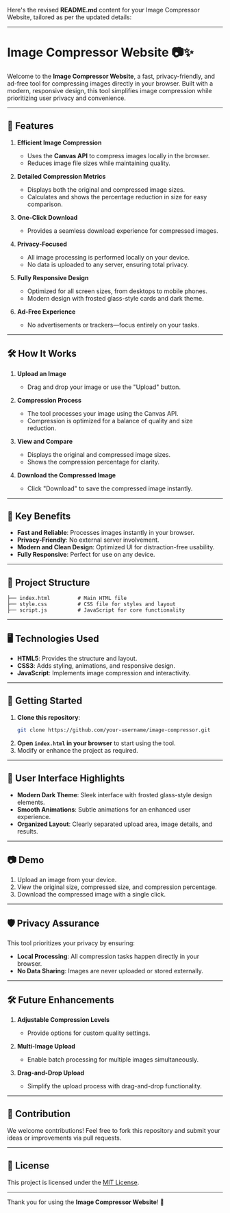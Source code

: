 Here's the revised **README.md** content for your Image Compressor Website, tailored as per the updated details:

---

# Image Compressor Website 📷✨

Welcome to the **Image Compressor Website**, a fast, privacy-friendly, and ad-free tool for compressing images directly in your browser. Built with a modern, responsive design, this tool simplifies image compression while prioritizing user privacy and convenience.

---

## 🌟 Features

1. **Efficient Image Compression**  
   - Uses the **Canvas API** to compress images locally in the browser.
   - Reduces image file sizes while maintaining quality.

2. **Detailed Compression Metrics**  
   - Displays both the original and compressed image sizes.
   - Calculates and shows the percentage reduction in size for easy comparison.

3. **One-Click Download**  
   - Provides a seamless download experience for compressed images.

4. **Privacy-Focused**  
   - All image processing is performed locally on your device.
   - No data is uploaded to any server, ensuring total privacy.

5. **Fully Responsive Design**  
   - Optimized for all screen sizes, from desktops to mobile phones.
   - Modern design with frosted glass-style cards and dark theme.

6. **Ad-Free Experience**  
   - No advertisements or trackers—focus entirely on your tasks.

---

## 🛠️ How It Works

1. **Upload an Image**  
   - Drag and drop your image or use the "Upload" button.

2. **Compression Process**  
   - The tool processes your image using the Canvas API.  
   - Compression is optimized for a balance of quality and size reduction.

3. **View and Compare**  
   - Displays the original and compressed image sizes.  
   - Shows the compression percentage for clarity.

4. **Download the Compressed Image**  
   - Click "Download" to save the compressed image instantly.

---

## 🔑 Key Benefits

- **Fast and Reliable**: Processes images instantly in your browser.
- **Privacy-Friendly**: No external server involvement.
- **Modern and Clean Design**: Optimized UI for distraction-free usability.
- **Fully Responsive**: Perfect for use on any device.

---

## 📂 Project Structure

```plaintext
├── index.html         # Main HTML file
├── style.css          # CSS file for styles and layout
├── script.js          # JavaScript for core functionality
```

---

## 🖥️ Technologies Used

- **HTML5**: Provides the structure and layout.
- **CSS3**: Adds styling, animations, and responsive design.
- **JavaScript**: Implements image compression and interactivity.

---

## 🚀 Getting Started

1. **Clone this repository**:
   ```bash
   git clone https://github.com/your-username/image-compressor.git
   ```
2. **Open `index.html` in your browser** to start using the tool.
3. Modify or enhance the project as required.

---

## 🎨 User Interface Highlights

- **Modern Dark Theme**: Sleek interface with frosted glass-style design elements.
- **Smooth Animations**: Subtle animations for an enhanced user experience.
- **Organized Layout**: Clearly separated upload area, image details, and results.

---

## 📷 Demo

1. Upload an image from your device.  
2. View the original size, compressed size, and compression percentage.  
3. Download the compressed image with a single click.

---

## 🛡️ Privacy Assurance

This tool prioritizes your privacy by ensuring:

- **Local Processing**: All compression tasks happen directly in your browser.
- **No Data Sharing**: Images are never uploaded or stored externally.

---

## 🛠️ Future Enhancements

1. **Adjustable Compression Levels**  
   - Provide options for custom quality settings.

2. **Multi-Image Upload**  
   - Enable batch processing for multiple images simultaneously.

3. **Drag-and-Drop Upload**  
   - Simplify the upload process with drag-and-drop functionality.

---

## 🙌 Contribution

We welcome contributions! Feel free to fork this repository and submit your ideas or improvements via pull requests.

---

## 📝 License

This project is licensed under the [MIT License](LICENSE).

---

Thank you for using the **Image Compressor Website**! 🎉
